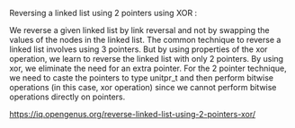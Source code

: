 Reversing a linked list using 2 pointers using XOR :

We reverse a given linked list by link reversal and not by swapping the values of the nodes in the linked list.
The common technique to reverse a linked list involves using 3 pointers.
But by using properties of the xor operation, we learn to reverse the linked list with only 2 pointers.
By using xor, we eliminate the need for an extra pointer.
For the 2 pointer technique, we need to caste the pointers to type unitpr_t and then perform bitwise operations (in this case, xor operation) since we cannot perform bitwise operations directly on pointers.

https://iq.opengenus.org/reverse-linked-list-using-2-pointers-xor/
